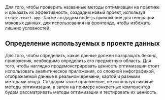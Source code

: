 Для того, чтобы проверить названные методы оптимизации на практике и доказать их эффективность, создадим новый проект, используя ```create-react-app```. Также создадим node-js приложение для генерации моковых данных, для использования на фронтенде, чтобы избежать лишних условностей. 

## Определение используемых в проекте данных 
Для того, чтобы определить, какие данные должен возвращать бекенд приложения, необходимо определить его предметную область. Для того, чтобы наглядно продемонстрировать ценность оптимизации стоит использовать аналитическое приложения, со сложной инфографикой, отображаемой данные в реальном времени, картой и разными методами ввода.
Создадим такое приложение, не используя никакие методы оптимизации, а затем на примере конкретных компонентов будем рассматривать методы оптимизации и тестировать их ценность.

